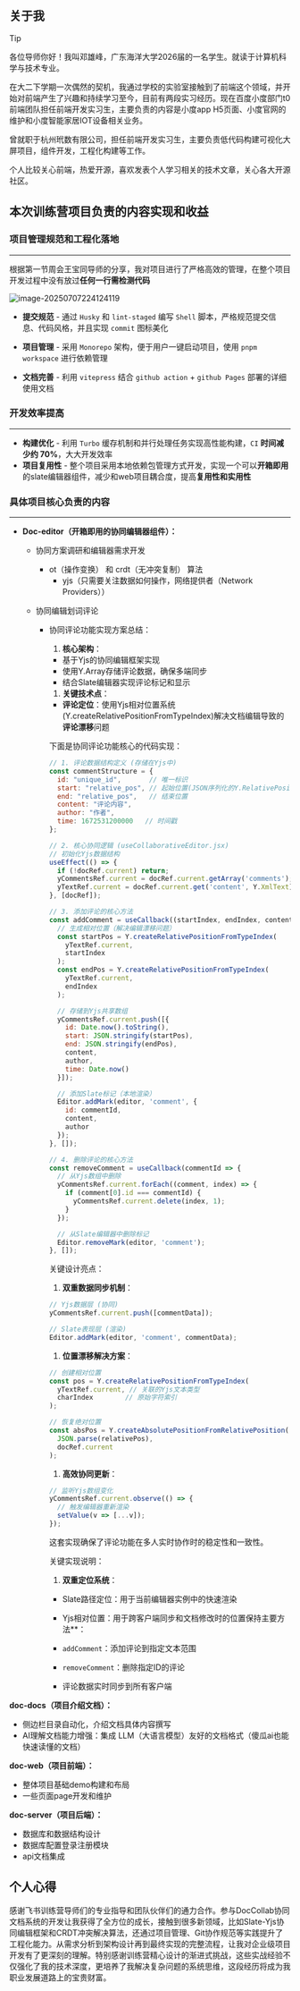 ## 关于我

> [!TIP]
>
> 各位导师你好！我叫邓雄峰，广东海洋大学2026届的一名学生。就读于计算机科学与技术专业。
>
> 在大二下学期一次偶然的契机，我通过学校的实验室接触到了前端这个领域，并开始对前端产生了兴趣和持续学习至今，目前有两段实习经历。现在百度小度部门t0前端团队担任前端开发实习生，主要负责的内容是小度app H5页面、小度官网的维护和小度智能家居IOT设备相关业务。
>
> 曾就职于杭州玳数有限公司，担任前端开发实习生，主要负责低代码构建可视化大屏项目，组件开发，工程化构建等工作。
>
> 个人比较关心前端，热爱开源，喜欢发表个人学习相关的技术文章，关心各大开源社区。

## 本次训练营项目负责的内容实现和收益

### 项目管理规范和工程化落地

---

根据第一节周会王宝同导师的分享，我对项目进行了严格高效的管理，在整个项目开发过程中没有放过**任何一行需检测代码**

![image-20250707224124119](./image/image-20250707224124119.png)

- **提交规范** - 通过 `Husky` 和 `lint-staged` 编写 `Shell` 脚本，严格规范提交信息、代码风格，并且实现 `commit` 图标美化

- **项目管理** - 采用 `Monorepo` 架构，便于用户一键启动项目，使用 `pnpm workspace` 进行依赖管理

- **文档完善** - 利用 `vitepress` 结合 `github action` + `github Pages` 部署的详细使用文档 

  

### 开发效率提高

----



- **构建优化** - 利用 `Turbo` 缓存机制和并行处理任务实现高性能构建，`CI` **时间减少约 70%**，大大开发效率
- **项目复用性** - 整个项目采用本地依赖包管理方式开发，实现一个可以**开箱即用**的slate编辑器组件，减少和web项目耦合度，提高**复用性和实用性**



### 具体项目核心负责的内容

---



- **Doc-editor（开箱即用的协同编辑器组件）：**

  - 协同方案调研和编辑器需求开发

    - ot（操作变换） 和 crdt（无冲突复制） 算法
      - yjs（只需要关注数据如何操作，网络提供者（Network Providers））

  - 协同编辑划词评论  

    - 协同评论功能实现方案总结：

      1. **核心架构**：

      - 基于Yjs的协同编辑框架实现
      - 使用Y.Array存储评论数据，确保多端同步
      - 结合Slate编辑器实现评论标记和显示

      1. **关键技术点**：

      - **评论定位**：使用Yjs相对位置系统(Y.createRelativePositionFromTypeIndex)解决文档编辑导致的**评论漂移**问题

      下面是协同评论功能核心的代码实现：

      ```javascript
      // 1. 评论数据结构定义 (存储在Yjs中)
      const commentStructure = {
        id: "unique_id",       // 唯一标识
        start: "relative_pos", // 起始位置(JSON序列化的Y.RelativePosition)
        end: "relative_pos",   // 结束位置
        content: "评论内容",  
        author: "作者",
        time: 1672531200000   // 时间戳
      };
      
      // 2. 核心协同逻辑 (useCollaborativeEditor.jsx)
      // 初始化Yjs数据结构
      useEffect(() => {
        if (!docRef.current) return;
        yCommentsRef.current = docRef.current.getArray('comments'); // Yjs共享数组
        yTextRef.current = docRef.current.get('content', Y.XmlText); // 共享文本
      }, [docRef]);
      
      // 3. 添加评论的核心方法
      const addComment = useCallback((startIndex, endIndex, content, author) => {
        // 生成相对位置（解决编辑漂移问题）
        const startPos = Y.createRelativePositionFromTypeIndex(
          yTextRef.current, 
          startIndex
        );
        const endPos = Y.createRelativePositionFromTypeIndex(
          yTextRef.current,
          endIndex  
        );
      
        // 存储到Yjs共享数组
        yCommentsRef.current.push([{
          id: Date.now().toString(),
          start: JSON.stringify(startPos),
          end: JSON.stringify(endPos),
          content,
          author,
          time: Date.now()
        }]);
      
        // 添加Slate标记（本地渲染）
        Editor.addMark(editor, 'comment', {
          id: commentId,
          content,
          author
        });
      }, []);
      
      // 4. 删除评论的核心方法
      const removeComment = useCallback(commentId => {
        // 从Yjs数组中删除
        yCommentsRef.current.forEach((comment, index) => {
          if (comment[0].id === commentId) {
            yCommentsRef.current.delete(index, 1);
          }
        });
      
        // 从Slate编辑器中删除标记
        Editor.removeMark(editor, 'comment');
      }, []);
      ```
      
      关键设计亮点：
      
      1. **双重数据同步机制**：
      
      ```javascript
      // Yjs数据层 (协同)
      yCommentsRef.current.push([commentData]); 
      
      // Slate表现层 (渲染)
      Editor.addMark(editor, 'comment', commentData);
      ```
      
      1. **位置漂移解决方案**：
      
      ```javascript
      // 创建相对位置
      const pos = Y.createRelativePositionFromTypeIndex(
        yTextRef.current, // 关联的Yjs文本类型
        charIndex        // 原始字符索引
      );
      
      // 恢复绝对位置
      const absPos = Y.createAbsolutePositionFromRelativePosition(
        JSON.parse(relativePos),
        docRef.current
      );
      ```
      
      1. **高效协同更新**：
      
      ```javascript
      // 监听Yjs数组变化
      yCommentsRef.current.observe(() => {
        // 触发编辑器重新渲染
        setValue(v => [...v]); 
      });
      ```
      
      这套实现确保了评论功能在多人实时协作时的稳定性和一致性。
      
      关键实现说明：
      
      1. **双重定位系统**：
      
      - Slate路径定位：用于当前编辑器实例中的快速渲染
      - Yjs相对位置：用于跨客户端同步和文档修改时的位置保持主要方法**：
      
      - `addComment`：添加评论到指定文本范围
      - `removeComment`：删除指定ID的评论
      - 评论数据实时同步到所有客户端

**doc-docs（项目介绍文档）：**

- 侧边栏目录自动化，介绍文档具体内容撰写
- AI理解文档能力增强：集成 LLM（大语言模型）友好的文档格式（傻瓜ai也能快速读懂的文档）

**doc-web（项目前端）：**

- 整体项目基础demo构建和布局
- 一些页面page开发和维护

**doc-server（项目后端）：**

- 数据库和数据结构设计
- 数据库配置登录注册模块
- api文档集成

## 个人心得
感谢飞书训练营导师们的专业指导和团队伙伴们的通力合作。参与DocCollab协同文档系统的开发让我获得了全方位的成长，接触到很多新领域，比如Slate-Yjs协同编辑框架和CRDT冲突解决算法，还通过项目管理、Git协作规范等实践提升了工程化能力。从需求分析到架构设计再到最终实现的完整流程，让我对企业级项目开发有了更深刻的理解。特别感谢训练营精心设计的渐进式挑战，这些实战经验不仅强化了我的技术深度，更培养了我解决复杂问题的系统思维，这段经历将成为我职业发展道路上的宝贵财富。

